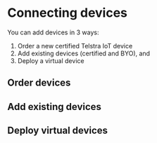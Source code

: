 # Connecting devices

You can add devices in 3 ways:
1. Order a new certified Telstra IoT device
2. Add existing devices (certified and BYO), and
3. Deploy a virtual device

## Order devices

## Add existing devices

## Deploy virtual devices
